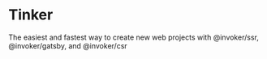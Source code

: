 # Tinker

The easiest and fastest way to create new web projects with @invoker/ssr, @invoker/gatsby, and @invoker/csr

